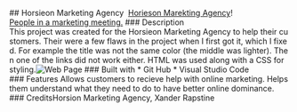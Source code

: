 ## Horsieon Marketing Agency 
[Horieson Marekting Agency](https://github.com/logandpage/market-market.git)!
[People in a marketing meeting.](../images/digital-marketing-meeting.jpg "Marketing Meeting)
### Description
This project was created for the Horsieon Marketing Agency to help their customers. Their were a few flaws in the project when I first got it, which I fixed. For example the title was not the same color (the middle was lighter). Then one of the links did not work either. HTML was used along with a CSS for styling.![Web Page]()
### Built with
* Git Hub
* Visual Studio Code
### Features
Allows customers to recieve help with online marketing. Helps them understand what they need to do to have better online dominance. 
### CreditsHorsion Marketing Agency, Xander Rapstine